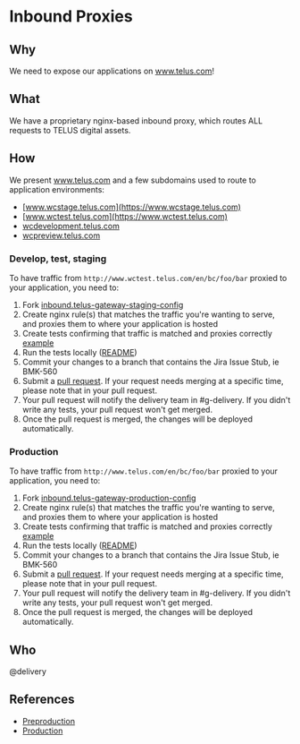   # Inbound Proxies

## Why

We need to expose our applications on www.telus.com!

## What

We have a proprietary nginx-based inbound proxy, which routes ALL requests to TELUS digital assets.

## How

We present www.telus.com and a few subdomains used to route to application environments:

- [www.wcstage.telus.com](https://www.wcstage.telus.com)
- [www.wctest.telus.com](https://www.wctest.telus.com)
- [wcdevelopment.telus.com](https://wcdevelopment.telus.com)
- [wcpreview.telus.com](https://wcpreview.telus.com)

### Develop, test, staging

To have traffic from `http://www.wctest.telus.com/en/bc/foo/bar` proxied to your application, you need to:

1. Fork [inbound.telus-gateway-staging-config](https://github.com/telus/inbound.telus-gateway-staging-config)
2. Create nginx rule(s) that matches the traffic you're wanting to serve, and proxies them to where your application is hosted
3. Create tests confirming that traffic is matched and proxies correctly [example](https://github.com/telus/inbound.telus-gateway-staging-config#writing-tests)
4. Run the tests locally ([README](https://github.com/telus/inbound.telus-gateway-staging-config/blob/master/README.md#set-up-everything-and-run-the-tests))
5. Commit your changes to a branch that contains the Jira Issue Stub, ie BMK-560
6. Submit a [pull request](https://github.com/telus/inbound.telus-gateway-staging-config). If your request needs merging at a specific time, please note that in your pull request.
7. Your pull request will notify the delivery team in #g-delivery. If you didn't write any tests, your pull request won't get merged.
8. Once the pull request is merged, the changes will be deployed automatically.

### Production

To have traffic from `http://www.telus.com/en/bc/foo/bar` proxied to your application, you need to:

1. Fork [inbound.telus-gateway-production-config](https://github.com/telus/inbound.telus-gateway-production-config)
2. Create nginx rule(s) that matches the traffic you're wanting to serve, and proxies them to where your application is hosted
3. Create tests confirming that traffic is matched and proxies correctly [example](https://github.com/telus/inbound.telus-gateway-production-config#writing-tests)
4. Run the tests locally ([README](https://github.com/telus/inbound.telus-gateway-production-config/blob/master/README.md#set-up-everything-and-run-the-tests))
5. Commit your changes to a branch that contains the Jira Issue Stub, ie BMK-560
6. Submit a [pull request](https://github.com/telus/inbound.telus-gateway-production-config). If your request needs merging at a specific time, please note that in your pull request.
7. Your pull request will notify the delivery team in #g-delivery. If you didn't write any tests, your pull request won't get merged.
8. Once the pull request is merged, the changes will be deployed automatically.

## Who

@delivery

## References

- [Preproduction](https://github.com/telus/inbound.telus-gateway-staging-config)
- [Production](https://github.com/telus/inbound.telus-gateway-production-config)
